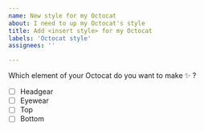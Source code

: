 ```yaml
---
name: New style for my Octocat
about: I need to up my Octocat's style
title: Add <insert style> for my Octocat
labels: 'Octocat style'
assignees: ''

---
```


Which element of your Octocat do you want to make :sparkles: ? 
- [ ] Headgear
- [ ] Eyewear
- [ ] Top
- [ ] Bottom
